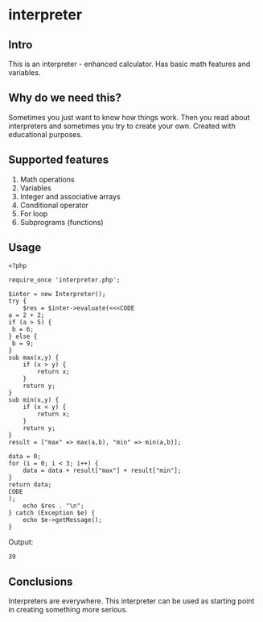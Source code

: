 # interpreter

## Intro
This is an interpreter - enhanced calculator. Has basic math features and variables.

## Why do we need this?
Sometimes you just want to know how things work. Then you read about interpreters and sometimes you try to create your own. Created with educational purposes.

## Supported features
1. Math operations
2. Variables
3. Integer and associative arrays
4. Conditional operator
5. For loop
6. Subprograms (functions)

## Usage

```
<?php

require_once 'interpreter.php';

$inter = new Interpreter();
try {
    $res = $inter->evaluate(<<<CODE
a = 2 + 2;
if (a > 5) {
 b = 6;
} else {
 b = 9;
}
sub max(x,y) {
    if (x > y) {
        return x;
    }
    return y;
}
sub min(x,y) {
    if (x < y) {
        return x;
    }
    return y;
}
result = ["max" => max(a,b), "min" => min(a,b)];

data = 0;
for (i = 0; i < 3; i++) {
    data = data + result["max"] + result["min"];
}
return data;
CODE
);
    echo $res . "\n";
} catch (Exception $e) {
    echo $e->getMessage();
}
```

Output:
```
39
```

## Conclusions
Interpreters are everywhere. This interpreter can be used as starting point in creating something more serious.
